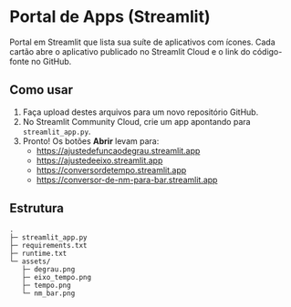 # Portal de Apps (Streamlit)

Portal em Streamlit que lista sua suíte de aplicativos com ícones.
Cada cartão abre o aplicativo publicado no Streamlit Cloud e o link do código-fonte no GitHub.

## Como usar
1. Faça upload destes arquivos para um novo repositório GitHub.
2. No Streamlit Community Cloud, crie um app apontando para `streamlit_app.py`.
3. Pronto! Os botões **Abrir** levam para:
   - https://ajustedefuncaodegrau.streamlit.app
   - https://ajustedeeixo.streamlit.app
   - https://conversordetempo.streamlit.app
   - https://conversor-de-nm-para-bar.streamlit.app

## Estrutura
```
.
├─ streamlit_app.py
├─ requirements.txt
├─ runtime.txt
└─ assets/
   ├─ degrau.png
   ├─ eixo_tempo.png
   ├─ tempo.png
   └─ nm_bar.png
```
